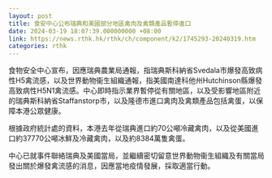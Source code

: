 ```yaml
---
layout: post
title: 食安中心公布瑞典和美國部分地區禽肉及禽類產品暫停進口
date: 2024-03-19 18:07:39.000000000 +08:00
link: https://news.rthk.hk/rthk/ch/component/k2/1745293-20240319.htm
categories: rthk
---
```


食物安全中心宣布，因應瑞典農業局通報，指瑞典斯科納省Svedala市爆發高致病性H5禽流感，以及世界動物衞生組織通報，指美國南達科他州Hutchinson縣爆發高致病性H5N1禽流感。中心即時指示業界暫停從有關地區，以及受影響地區附近的瑞典斯科納省Staffanstorp市，以及隆德市進口禽肉及禽類產品包括禽蛋，以保障本港公眾健康。
 
根據政府統計處的資料，本港去年從瑞典進口約70公噸冷藏禽肉，以及從美國進口約37770公噸冰鮮及冷藏禽肉，以及約8384萬隻禽蛋。

中心已就事件聯絡瑞典及美國當局，並繼續密切留意世界動物衞生組織及有關當局發出關於爆發禽流感的消息，因應當地疫情發展，採取適當行動。
